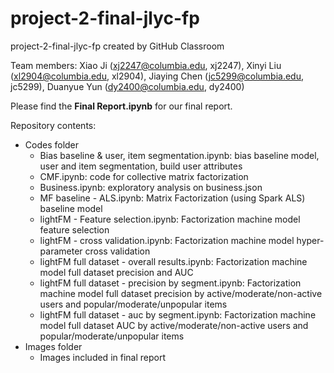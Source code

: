 # project-2-final-jlyc-fp
project-2-final-jlyc-fp created by GitHub Classroom

Team members: Xiao Ji (xj2247@columbia.edu, xj2247), Xinyi Liu (xl2904@columbia.edu, xl2904), 
Jiaying Chen (jc5299@columbia.edu, jc5299), Duanyue Yun (dy2400@columbia.edu, dy2400)

Please find the **Final Report.ipynb** for our final report.

Repository contents:
* Codes folder
  + Bias baseline & user, item segmentation.ipynb: bias baseline model, user and item segmentation, build user attributes
  + CMF.ipynb: code for collective matrix factorization
  + Business.ipynb: exploratory analysis on business.json
  + MF baseline - ALS.ipynb: Matrix Factorization (using Spark ALS) baseline model
  + lightFM - Feature selection.ipynb: Factorization machine model feature selection
  + lightFM - cross validation.ipynb: Factorization machine model hyper-parameter cross validation
  + lightFM full dataset - overall results.ipynb: Factorization machine model full dataset precision and AUC
  + lightFM full dataset - precision by segment.ipynb: Factorization machine model full dataset precision by active/moderate/non-active users and popular/moderate/unpopular items
  + lightFM full dataset - auc by segment.ipynb: Factorization machine model full dataset AUC by active/moderate/non-active users and popular/moderate/unpopular items
* Images folder
  + Images included in final report
